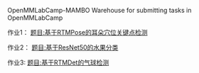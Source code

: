 OpenMMLabCamp-MAMBO
Warehouse for submitting tasks in OpenMMLabCamp

作业1：
[题目:基于RTMPose的耳朵穴位关键点检测](作业1基于RTMPose的耳朵穴位关键点检测/README.md)

作业2：
[题目:基于ResNet50的水果分类](./作业2基于ResNet50的水果分类/README.md)

作业3:
[题目:基于RTMDet的气球检测](./作业3基于RTMDet的气球检测/README.md)

